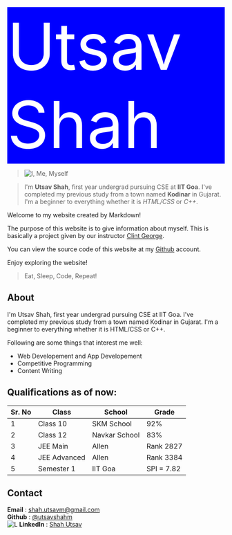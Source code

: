 <div style="background-color:blue; color:white; font-size:150px"> Utsav Shah </div>

> ![I, Me, Myself](https://github.com/utsavshahm/utsavshahm.github.io/raw/main/myself1.jpg)

>
> I'm **Utsav Shah**, first year undergrad pursuing CSE at **IIT Goa**. I've completed my previous study from a town named **Kodinar** in Gujarat.
> I'm a beginner to everything whether it is *HTML/CSS* or *C++*.


Welcome to my website created by Markdown! 

The purpose of this website is to give information about myself. This is basically a project given by our instructor [Clint George](https://clintpgeorge.github.io/ "Clint P George"). 

You can view the source code of this website at my [Github](https://utsavshahm.github.io/ "Shah Utsav") account.

Enjoy exploring the website!

> Eat, Sleep, Code, Repeat!

## About

I'm Utsav Shah, first year undergrad pursuing CSE at IIT Goa. I've completed my previous study from a town named Kodinar in Gujarat. I'm a beginner to everything whether it is HTML/CSS or C++.

Following are some things that interest me well:

- Web Developement and App Developement
- Competitive Programming
- Content Writing

## Qualifications as of now: 

| Sr. No | Class | School | Grade |
| ------ | ----- | ------ | ----- |
| 1      | Class 10 | SKM School | 92% |
| 2      | Class 12 | Navkar School | 83% |
| 3       | JEE Main | Allen | Rank 2827 |
| 4       | JEE Advanced | Allen | Rank 3384 |
| 5      | Semester 1 | IIT Goa | SPI = 7.82 |

## Contact

**Email** : <shah.utsavm@gmail.com> <br>
**Github** : [@utsavshahm](https://utsavshahm.github.io/ "Shah Utsav")<br>
![L](https://github.com/utsavshahm/utsavshahm.github.io/blob/main/Danleech-Simple-Linkedin.ico) **LinkedIn** : [Shah Utsav](https://www.linkedin.com/in/shahutsavm/ "Shah Utsav")











